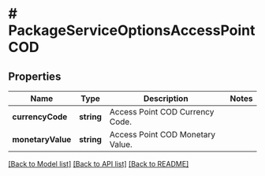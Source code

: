 # # PackageServiceOptionsAccessPointCOD

## Properties

Name | Type | Description | Notes
------------ | ------------- | ------------- | -------------
**currencyCode** | **string** | Access Point COD Currency Code. |
**monetaryValue** | **string** | Access Point COD Monetary Value. |

[[Back to Model list]](../../README.md#models) [[Back to API list]](../../README.md#endpoints) [[Back to README]](../../README.md)
